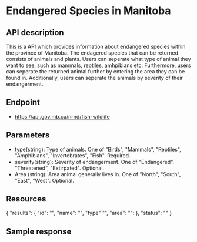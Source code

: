 # Endangered Species in Manitoba
## API description

This is a API which provides information about endangered species within the province of Manitoba. The endagered species that can be returned consists of animals and plants. Users can seperate what type of animal they want to see, such as mammals, reptiles, amhpibians etc. Furthermore, users can seperate the returned animal further by entering the area they can be found in. Additionally, users can seperate the animals by severity of their endangerment.


## Endpoint
- https://api.gov.mb.ca/nrnd/fish-wildlife


## Parameters
- type(string): Type of animals. One of "Birds", "Mammals", "Reptiles", "Amphibians", "Invertebrates", "Fish". Required.
- severity(string): Severity of endangerment. One of "Endangered", "Threatened", "Extirpated". Optional.
- Area (string): Area animal generally lives in. One of "North", "South", "East", "West". Optional.


## Resources
{
  "results":
  {
    "id": "",
    "name": "",
    "type" "",
    "area":
    "":
  },
  "status": ""
}


## Sample response


